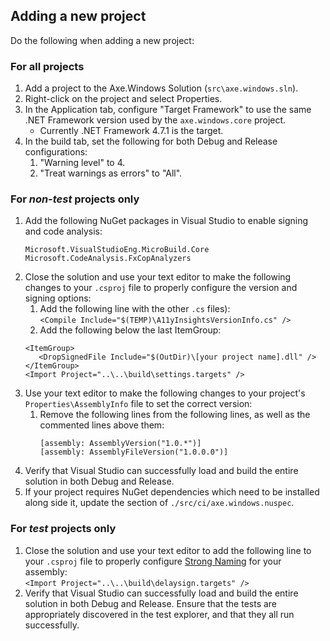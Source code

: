 ﻿<!-- Copyright (c) Microsoft Corporation. All rights reserved.
     Licensed under the MIT License. -->
     
## Adding a new project
Do the following when adding a new project:

### For all projects
1. Add a project to the Axe.Windows Solution (`src\axe.windows.sln`).
2. Right-click on the project and select Properties.
2. In the Application tab, configure "Target Framework" to use the same .NET Framework version used by the `axe.windows.core` project.
   - Currently .NET Framework 4.7.1 is the target. 
3. In the build tab, set the following for both Debug and Release configurations:
   1. "Warning level" to 4.
   2. "Treat warnings as errors" to "All".

### For *non-test* projects only
1. Add the following NuGet packages in Visual Studio to enable signing and code analysis:
   ```
   Microsoft.VisualStudioEng.MicroBuild.Core
   Microsoft.CodeAnalysis.FxCopAnalyzers
   ```
2. Close the solution and use your text editor to make the following changes to your `.csproj` file to properly configure the version and signing options:
   1. Add the following line with the other `.cs` files):<br>
   `<Compile Include="$(TEMP)\A11yInsightsVersionInfo.cs" />`
   2. Add the following below the last ItemGroup:<br>
   ```
   <ItemGroup>
      <DropSignedFile Include="$(OutDir)\[your project name].dll" />
   </ItemGroup>
   <Import Project="..\..\build\settings.targets" />
   ```
3. Use your text editor to make the following changes to your project's `Properties\AssemblyInfo` file to set the correct version:
   1. Remove the following lines from the following lines, as well as the commented lines above them: <br>
      ```
      [assembly: AssemblyVersion("1.0.*")]
      [assembly: AssemblyFileVersion("1.0.0.0")]
      ```
4. Verify that Visual Studio can successfully load and build the entire solution in both Debug and Release.
5. If your project requires NuGet dependencies which need to be installed along side it, update the <dependencies> section of `./src/ci/axe.windows.nuspec`.

### For *test* projects only
1. Close the solution and use your text editor to add the following line to your `.csproj` file to properly configure [Strong Naming](https://docs.microsoft.com/en-us/dotnet/framework/app-domains/strong-named-assemblies) for your assembly:<br>
   `<Import Project="..\..\build\delaysign.targets" />`
2. Verify that Visual Studio can successfully load and build the entire solution in both Debug and Release. Ensure that the tests are appropriately discovered in the test explorer, and that they all run successfully.

